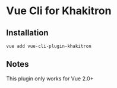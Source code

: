 # Vue Cli for Khakitron

## Installation

`vue add vue-cli-plugin-khakitron`

## Notes

This plugin only works for Vue 2.0+


